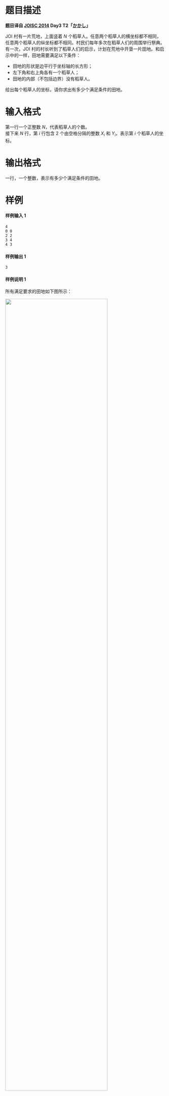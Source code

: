 
# 题目描述

**题目译自 [JOISC 2014](https://www.ioi-jp.org/camp/2014/2014-sp-tasks/) Day3 T2「[かかし](https://www.ioi-jp.org/camp/2014/2014-sp-tasks/2014-sp-d3.pdf)」**

JOI 村有一片荒地，上面竖着 $N$ 个稻草人。任意两个稻草人的横坐标都不相同，任意两个稻草人的纵坐标都不相同。村民们每年多次在稻草人们的周围举行祭典。  
有一次，JOI 村的村长听到了稻草人们的启示，计划在荒地中开垦一片田地。和启示中的一样，田地需要满足以下条件：
+ 田地的形状是边平行于坐标轴的长方形；
+ 左下角和右上角各有一个稻草人；
+ 田地的内部（不包括边界）没有稻草人。

给出每个稻草人的坐标，请你求出有多少个满足条件的田地。

# 输入格式

第一行一个正整数 $N$，代表稻草人的个数。  
接下来 $N$ 行，第 $i$ 行包含 $2$ 个由空格分隔的整数 $X_i$ 和 $Y_i$，表示第 $i$ 个稻草人的坐标。

# 输出格式

一行，一个整数，表示有多少个满足条件的田地。

# 样例

#### 样例输入 1
```plain
4
0 0
2 2
3 4
4 3
```

#### 样例输出 1
```plain
3
```

#### 样例说明 1
所有满足要求的田地如下图所示：

<img src="source/loj/2880/img/aHR0cDovL3o0YS5uZXQvaW1hZ2VzLzIwMTgvMTAvMTcvU25pcGFzdGVfMjAxOC0xMC0xN18yMC0xMC0yOS5wbmc=.png" width="80%"/>

#### 样例输入 2
```plain
10
2 1
3 0
6 3
10 2
16 4
0 8
8 12
11 14
14 11
18 10
```

#### 样例输出 2
```plain
15
```

#### 样例说明 2
样例如图所示：

<img src="source/loj/2880/img/aHR0cDovL3o0YS5uZXQvaW1hZ2VzLzIwMTgvMTAvMTcvU25pcGFzdGVfMjAxOC0xMC0xN18yMC0xMy00OS5wbmc=.png" width="70%"/>


# 数据范围与提示

对于 $5\%$ 的数据，$N\le 400$。  
对于另外 $10\%$ 的数据，$N\le 5000$。  
对于所有数据，$1\le N\le 2\times 10^5,$ $0\le X_i, Y_i\le 10^9,$ $X_i$ 互不相同，$Y_i$ 互不相同。

